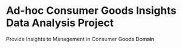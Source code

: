 # Ad-hoc Consumer Goods Insights Data Analysis Project
Provide Insights to Management in Consumer Goods Domain
